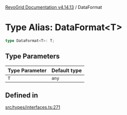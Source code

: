 [RevoGrid Documentation v4.14.13](README.md) / DataFormat

# Type Alias: DataFormat\<T\>

```ts
type DataFormat<T>: T;
```

## Type Parameters

| Type Parameter | Default type |
| ------ | ------ |
| `T` | `any` |

## Defined in

[src/types/interfaces.ts:271](https://github.com/revolist/revogrid/blob/4eff1607ca8ee7d75f31750c713182488767268a/src/types/interfaces.ts#L271)
